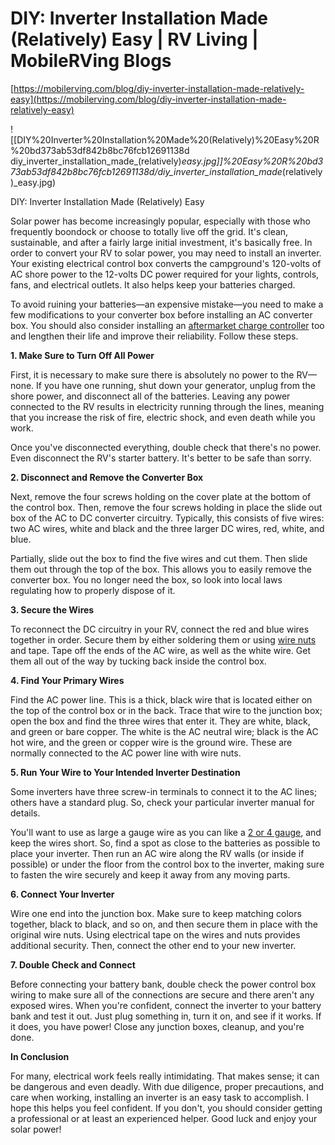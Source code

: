 # DIY: Inverter Installation Made (Relatively) Easy | RV Living | MobileRVing Blogs

[https://mobilerving.com/blog/diy-inverter-installation-made-relatively-easy](https://mobilerving.com/blog/diy-inverter-installation-made-relatively-easy)

![[DIY%20Inverter%20Installation%20Made%20(Relatively)%20Easy%20R%20bd373ab53df842b8bc76fcb12691138d diy_inverter_installation_made_(relatively)_easy.jpg]]%20Easy%20R%20bd373ab53df842b8bc76fcb12691138d/diy_inverter_installation_made_(relatively)_easy.jpg)

DIY: Inverter Installation Made (Relatively) Easy

Solar power has become increasingly popular, especially with those who frequently boondock or choose to totally live off the grid. It's clean, sustainable, and after a fairly large initial investment, it's basically free. In order to convert your RV to solar power, you may need to install an inverter. Your existing electrical control box converts the campground's 120-volts of AC shore power to the 12-volts DC power required for your lights, controls, fans, and electrical outlets. It also helps keep your batteries charged.

To avoid ruining your batteries—an expensive mistake—you need to make a few modifications to your converter box before installing an AC converter box. You should also consider installing an [aftermarket charge controller](https://www.wholesalesolar.com/charge-controllers) too and lengthen their life and improve their reliability. Follow these steps.

**1. Make Sure to Turn Off All Power**

First, it is necessary to make sure there is absolutely no power to the RV—none. If you have one running, shut down your generator, unplug from the shore power, and disconnect all of the batteries. Leaving any power connected to the RV results in electricity running through the lines, meaning that you increase the risk of fire, electric shock, and even death while you work.

Once you've disconnected everything, double check that there's no power. Even disconnect the RV's starter battery. It's better to be safe than sorry.

**2. Disconnect and Remove the Converter Box**

Next, remove the four screws holding on the cover plate at the bottom of the control box. Then, remove the four screws holding in place the slide out box of the AC to DC converter circuitry. Typically, this consists of five wires: two AC wires, white and black and the three larger DC wires, red, white, and blue.

Partially, slide out the box to find the five wires and cut them. Then slide them out through the top of the box. This allows you to easily remove the converter box. You no longer need the box, so look into local laws regulating how to properly dispose of it.

**3. Secure the Wires**

To reconnect the DC circuitry in your RV, connect the red and blue wires together in order. Secure them by either soldering them or using [wire nuts](https://www.lennoxpros.com/parts-and-supplies/installation-supplies/electrical-hardware/wire-nut-connectors/c/p125?gclid=CjwKCAiAweXTBRAhEiwAmb3Xu-ndPm6li7TOz2RqQW7CCCZLdKNM5yYxCvqt-a-pJAMeqSV5b_hE3RoC4IEQAvD_BwE) and tape. Tape off the ends of the AC wire, as well as the white wire. Get them all out of the way by tucking back inside the control box.

**4. Find Your Primary Wires**

Find the AC power line. This is a thick, black wire that is located either on the top of the control box or in the back. Trace that wire to the junction box; open the box and find the three wires that enter it. They are white, black, and green or bare copper. The white is the AC neutral wire; black is the AC hot wire, and the green or copper wire is the ground wire. These are normally connected to the AC power line with wire nuts.

**5. Run Your Wire to Your Intended Inverter Destination**

Some inverters have three screw-in terminals to connect it to the AC lines; others have a standard plug. So, check your particular inverter manual for details.

You'll want to use as large a gauge wire as you can like a [2 or 4 gauge](https://www.lowes.com/search?searchTerm=4+gauge+wire), and keep the wires short. So, find a spot as close to the batteries as possible to place your inverter. Then run an AC wire along the RV walls (or inside if possible) or under the floor from the control box to the inverter, making sure to fasten the wire securely and keep it away from any moving parts.

**6. Connect Your Inverter**

Wire one end into the junction box. Make sure to keep matching colors together, black to black, and so on, and then secure them in place with the original wire nuts. Using electrical tape on the wires and nuts provides additional security. Then, connect the other end to your new inverter.

**7. Double Check and Connect**

Before connecting your battery bank, double check the power control box wiring to make sure all of the connections are secure and there aren't any exposed wires. When you're confident, connect the inverter to your battery bank and test it out. Just plug something in, turn it on, and see if it works. If it does, you have power! Close any junction boxes, cleanup, and you're done.

**In Conclusion**

For many, electrical work feels really intimidating. That makes sense; it can be dangerous and even deadly. With due diligence, proper precautions, and care when working, installing an inverter is an easy task to accomplish. I hope this helps you feel confident. If you don't, you should consider getting a professional or at least an experienced helper. Good luck and enjoy your solar power!